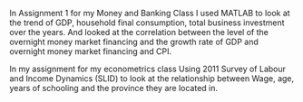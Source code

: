 In Assignment 1 for my Money and Banking Class I used MATLAB to look at the trend of GDP, household final consumption, total business investment over the years. 
 And looked at the correlation between the level of the overnight money market financing and the growth rate of GDP and overnight money market financing and CPI.

 In my assignment for my econometrics class Using 2011 Survey of Labour and Income Dynamics (SLID) to look at the relationship between Wage, age, years of schooling and the province they are located in.
